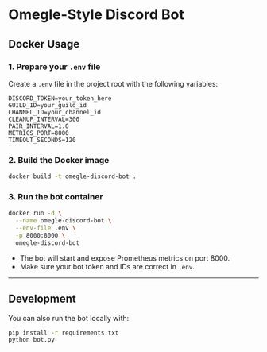 # Omegle-Style Discord Bot

## Docker Usage

### 1. Prepare your `.env` file
Create a `.env` file in the project root with the following variables:

```
DISCORD_TOKEN=your_token_here
GUILD_ID=your_guild_id
CHANNEL_ID=your_channel_id
CLEANUP_INTERVAL=300
PAIR_INTERVAL=1.0
METRICS_PORT=8000
TIMEOUT_SECONDS=120
```

### 2. Build the Docker image
```sh
docker build -t omegle-discord-bot .
```

### 3. Run the bot container
```sh
docker run -d \
  --name omegle-discord-bot \
  --env-file .env \
  -p 8000:8000 \
  omegle-discord-bot
```

- The bot will start and expose Prometheus metrics on port 8000.
- Make sure your bot token and IDs are correct in `.env`.

---

## Development
You can also run the bot locally with:
```sh
pip install -r requirements.txt
python bot.py
``` 